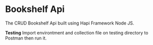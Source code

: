 # Bookshelf Api

The CRUD Bookshelf Api built using Hapi Framework Node JS.

**Testing**
Import environtment and collection file on testing directory to Postman then run it.